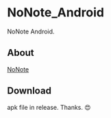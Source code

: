 # NoNote_Android
 NoNote Android.

## About
[NoNote](https://github.com/TSIOJeft/NoNote)

## Download 
apk file in release.
Thanks.
😍
